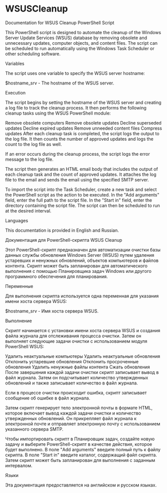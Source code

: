# WSUSCleanup
Documentation for WSUS Cleanup PowerShell Script

This PowerShell script is designed to automate the cleanup of the Windows Server Update Services (WSUS) database by removing obsolete and unnecessary updates, computer objects, and content files. The script can be scheduled to run automatically using the Windows Task Scheduler or other scheduling software.

Variables

The script uses one variable to specify the WSUS server hostname:

$hostname_srv - The hostname of the WSUS server.

Execution

The script begins by setting the hostname of the WSUS server and creating a log file to track the cleanup process. It then performs the following cleanup tasks using the WSUS PowerShell module:

Remove obsolete computers
Remove obsolete updates
Decline superseded updates
Decline expired updates
Remove unneeded content files
Compress updates
After each cleanup task is completed, the script logs the output to the log file. It then counts the number of approved updates and logs the count to the log file as well.

If an error occurs during the cleanup process, the script logs the error message to the log file.

The script then generates an HTML email body that includes the output of each cleanup task and the count of approved updates. It attaches the log file to the email and sends the email using the specified SMTP server.

To import the script into the Task Scheduler, create a new task and select the PowerShell script as the action to be executed. In the "Add arguments" field, enter the full path to the script file. In the "Start in" field, enter the directory containing the script file. The script can then be scheduled to run at the desired interval.

Languages

This documentation is provided in English and Russian.

Документация для PowerShell-скрипта WSUS Cleanup

Этот PowerShell-скрипт предназначен для автоматизации очистки базы данных службы обновления Windows Server (WSUS) путем удаления устаревших и ненужных обновлений, объектов компьютеров и файлов контента. Скрипт может быть запланирован для автоматического выполнения с помощью Планировщика задач Windows или другого программного обеспечения для планирования.

Переменные

Для выполнения скрипта используется одна переменная для указания имени хоста сервера WSUS:

$hostname_srv - Имя хоста сервера WSUS.

Выполнение

Скрипт начинается с установки имени хоста сервера WSUS и создания файла журнала для отслеживания процесса очистки. Затем он выполняет следующие задачи очистки с использованием модуля PowerShell WSUS:

Удалить неактуальные компьютеры
Удалить неактуальные обновления
Отклонить устаревшие обновления
Отклонить просроченные обновления
Удалить ненужные файлы контента
Сжать обновления
После завершения каждой задачи очистки скрипт записывает вывод в файл журнала. Затем он подсчитывает количество утвержденных обновлений и также записывает количество в файл журнала.

Если в процессе очистки происходит ошибка, скрипт записывает сообщение об ошибке в файл журнала.

Затем скрипт генерирует тело электронной почты в формате HTML, которое включает вывод каждой задачи очистки и количество утвержденных обновлений. Он прикрепляет файл журнала к электронной почте и отправляет электронную почту с использованием указанного сервера SMTP.

Чтобы импортировать скрипт в Планировщик задач, создайте новую задачу и выберите PowerShell-скрипт в качестве действия, которое будет выполнено. В поле "Add arguments" введите полный путь к файлу скрипта. В поле "Start in" введите каталог, содержащий файл скрипта. Затем скрипт может быть запланирован для выполнения с заданным интервалом.

Языки

Эта документация предоставляется на английском и русском языках.
